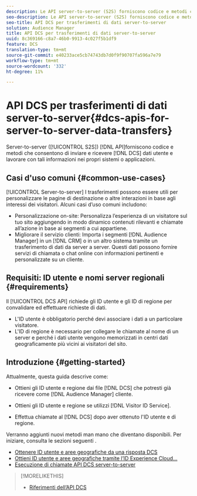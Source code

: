 ```yaml
---
description: Le API server-to-server (S2S) forniscono codice e metodi che consentono di inviare e ricevere dati utente DCS e lavorare con tali informazioni nei propri sistemi o applicazioni.
seo-description: Le API server-to-server (S2S) forniscono codice e metodi che consentono di inviare e ricevere dati utente DCS e lavorare con tali informazioni nei propri sistemi o applicazioni.
seo-title: API DCS per trasferimenti di dati server-to-server
solution: Audience Manager
title: API DCS per trasferimenti di dati server-to-server
uuid: 8c369166-c8a7-46b0-9913-4c027f5b1df9
feature: DCS
translation-type: tm+mt
source-git-commit: e40233ace5cb74743db7d0f9f90707fa596a7e79
workflow-type: tm+mt
source-wordcount: '332'
ht-degree: 11%

---
```



# API DCS per trasferimenti di dati server-to-server{#dcs-apis-for-server-to-server-data-transfers}

Server-to-server ([!UICONTROL S2S]) [!DNL API]forniscono codice e metodi che consentono di inviare e ricevere [!DNL DCS] dati utente e lavorare con tali informazioni nei propri sistemi o applicazioni.

## Casi d&#39;uso comuni {#common-use-cases}

[!UICONTROL Server-to-server] I trasferimenti possono essere utili per personalizzare le pagine di destinazione o altre interazioni in base agli interessi dei visitatori. Alcuni casi d’uso comuni includono:

* Personalizzazione on-site: Personalizza l’esperienza di un visitatore sul tuo sito aggiungendo in modo dinamico contenuti rilevanti e chiamate all’azione in base ai segmenti a cui appartiene.
* Migliorare il servizio clienti: Importa i segmenti [!DNL Audience Manager] in un [!DNL CRM] o in un altro sistema tramite un trasferimento di dati da server a server. Questi dati possono fornire servizi di chiamata o chat online con informazioni pertinenti e personalizzate su un cliente.

## Requisiti: ID utente e nomi server regionali {#requirements}

Il [!UICONTROL DCS API] richiede gli ID utente e gli ID di regione per convalidare ed effettuare richieste di dati.

* L&#39;ID utente è obbligatorio perché devi associare i dati a un particolare visitatore.
* L&#39;ID di regione è necessario per collegare le chiamate al nome di un server e perché i dati utente vengono memorizzati in centri dati geograficamente più vicini ai visitatori del sito.

## Introduzione {#getting-started}

Attualmente, questa guida descrive come:

* Ottieni gli ID utente e regione dai file [!DNL DCS] che potresti già ricevere come [!DNL Audience Manager] cliente.

* Ottieni gli ID utente e regione se utilizzi [!DNL Visitor ID Service].
* Effettua chiamate al [!DNL DCS] dopo aver ottenuto l&#39;ID utente e di regione.

Verranno aggiunti nuovi metodi man mano che diventano disponibili. Per iniziare, consulta le sezioni seguenti .

* [Ottenere ID utente e aree geografiche da una risposta DCS](dcs-aam-ids.md)
* [Ottieni ID utente e aree geografiche tramite l’ID Experience Cloud...](dcs-mcid-ids.md)
* [Esecuzione di chiamate API DCS server-to-server](dcs-s2s-calls.md)

>[!MORELIKETHIS]
>
>* [Riferimenti dell’API DCS ](../../../api/dcs-intro/dcs-api-reference/dcs-api-methods.md)

